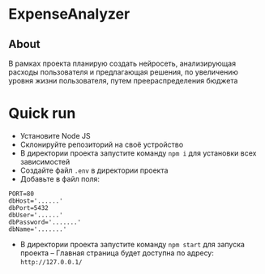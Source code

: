 # ExpenseAnalyzer
## About
В рамках проекта планирую создать нейросеть, анализирующая расходы пользователя и предлагающая решения, по увеличению уровня жизни пользователя, путем преераспределения бюджета
# Quick run
- Установите Node JS
- Склонируйте репозиторий на своё устройство
- В директории проекта запустите команду ```npm i``` для установки всех зависимостей
- Создайте файл ```.env``` в директории проекта
- Добавьте в файл поля:
```
PORT=80
dbHost='......'
dbPort=5432
dbUser='......'
dbPassword='.......'
dbName='.......'
```
- В директории проекта запустите команду ```npm start``` для запуска проекта
– Главная страница будет доступна по адресу: ```http://127.0.0.1/```
